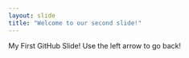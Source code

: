```yaml
---
layout: slide
title: "Welcome to our second slide!"
---
```

My First GitHub Slide!
Use the left arrow to go back!
